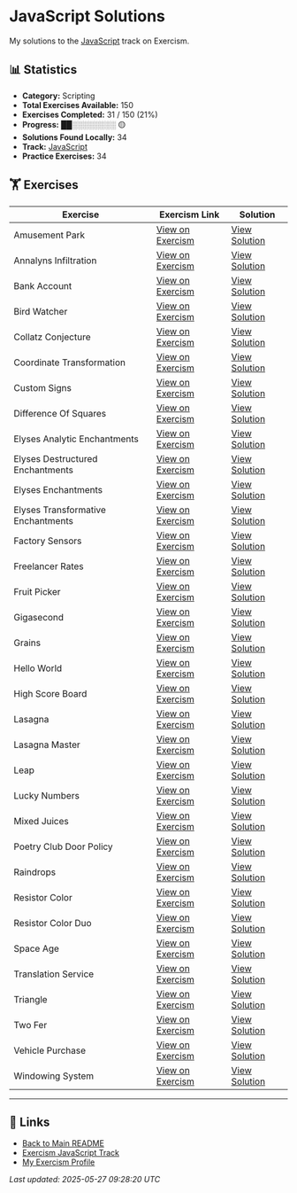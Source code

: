 # JavaScript Solutions

My solutions to the [JavaScript](https://exercism.org/tracks/javascript) track on Exercism.

## 📊 Statistics

- **Category:** Scripting
- **Total Exercises Available:** 150
- **Exercises Completed:** 31 / 150 (21%)
- **Progress:** ██░░░░░░░░ 🟡
- **Solutions Found Locally:** 34
- **Track:** [JavaScript](https://exercism.org/tracks/javascript)
- **Practice Exercises:** 34

## 🏋️ Exercises

| Exercise | Exercism Link | Solution |
|----------|---------------|----------|
| Amusement Park | [View on Exercism](https://exercism.org/tracks/javascript/exercises/amusement-park) | [View Solution](amusement-park/README.md) |
| Annalyns Infiltration | [View on Exercism](https://exercism.org/tracks/javascript/exercises/annalyns-infiltration) | [View Solution](annalyns-infiltration/README.md) |
| Bank Account | [View on Exercism](https://exercism.org/tracks/javascript/exercises/bank-account) | [View Solution](bank-account/README.md) |
| Bird Watcher | [View on Exercism](https://exercism.org/tracks/javascript/exercises/bird-watcher) | [View Solution](bird-watcher/README.md) |
| Collatz Conjecture | [View on Exercism](https://exercism.org/tracks/javascript/exercises/collatz-conjecture) | [View Solution](collatz-conjecture/README.md) |
| Coordinate Transformation | [View on Exercism](https://exercism.org/tracks/javascript/exercises/coordinate-transformation) | [View Solution](coordinate-transformation/README.md) |
| Custom Signs | [View on Exercism](https://exercism.org/tracks/javascript/exercises/custom-signs) | [View Solution](custom-signs/README.md) |
| Difference Of Squares | [View on Exercism](https://exercism.org/tracks/javascript/exercises/difference-of-squares) | [View Solution](difference-of-squares/README.md) |
| Elyses Analytic Enchantments | [View on Exercism](https://exercism.org/tracks/javascript/exercises/elyses-analytic-enchantments) | [View Solution](elyses-analytic-enchantments/README.md) |
| Elyses Destructured Enchantments | [View on Exercism](https://exercism.org/tracks/javascript/exercises/elyses-destructured-enchantments) | [View Solution](elyses-destructured-enchantments/README.md) |
| Elyses Enchantments | [View on Exercism](https://exercism.org/tracks/javascript/exercises/elyses-enchantments) | [View Solution](elyses-enchantments/README.md) |
| Elyses Transformative Enchantments | [View on Exercism](https://exercism.org/tracks/javascript/exercises/elyses-transformative-enchantments) | [View Solution](elyses-transformative-enchantments/README.md) |
| Factory Sensors | [View on Exercism](https://exercism.org/tracks/javascript/exercises/factory-sensors) | [View Solution](factory-sensors/README.md) |
| Freelancer Rates | [View on Exercism](https://exercism.org/tracks/javascript/exercises/freelancer-rates) | [View Solution](freelancer-rates/README.md) |
| Fruit Picker | [View on Exercism](https://exercism.org/tracks/javascript/exercises/fruit-picker) | [View Solution](fruit-picker/README.md) |
| Gigasecond | [View on Exercism](https://exercism.org/tracks/javascript/exercises/gigasecond) | [View Solution](gigasecond/README.md) |
| Grains | [View on Exercism](https://exercism.org/tracks/javascript/exercises/grains) | [View Solution](grains/README.md) |
| Hello World | [View on Exercism](https://exercism.org/tracks/javascript/exercises/hello-world) | [View Solution](hello-world/README.md) |
| High Score Board | [View on Exercism](https://exercism.org/tracks/javascript/exercises/high-score-board) | [View Solution](high-score-board/README.md) |
| Lasagna | [View on Exercism](https://exercism.org/tracks/javascript/exercises/lasagna) | [View Solution](lasagna/README.md) |
| Lasagna Master | [View on Exercism](https://exercism.org/tracks/javascript/exercises/lasagna-master) | [View Solution](lasagna-master/README.md) |
| Leap | [View on Exercism](https://exercism.org/tracks/javascript/exercises/leap) | [View Solution](leap/README.md) |
| Lucky Numbers | [View on Exercism](https://exercism.org/tracks/javascript/exercises/lucky-numbers) | [View Solution](lucky-numbers/README.md) |
| Mixed Juices | [View on Exercism](https://exercism.org/tracks/javascript/exercises/mixed-juices) | [View Solution](mixed-juices/README.md) |
| Poetry Club Door Policy | [View on Exercism](https://exercism.org/tracks/javascript/exercises/poetry-club-door-policy) | [View Solution](poetry-club-door-policy/README.md) |
| Raindrops | [View on Exercism](https://exercism.org/tracks/javascript/exercises/raindrops) | [View Solution](raindrops/README.md) |
| Resistor Color | [View on Exercism](https://exercism.org/tracks/javascript/exercises/resistor-color) | [View Solution](resistor-color/README.md) |
| Resistor Color Duo | [View on Exercism](https://exercism.org/tracks/javascript/exercises/resistor-color-duo) | [View Solution](resistor-color-duo/README.md) |
| Space Age | [View on Exercism](https://exercism.org/tracks/javascript/exercises/space-age) | [View Solution](space-age/README.md) |
| Translation Service | [View on Exercism](https://exercism.org/tracks/javascript/exercises/translation-service) | [View Solution](translation-service/README.md) |
| Triangle | [View on Exercism](https://exercism.org/tracks/javascript/exercises/triangle) | [View Solution](triangle/README.md) |
| Two Fer | [View on Exercism](https://exercism.org/tracks/javascript/exercises/two-fer) | [View Solution](two-fer/README.md) |
| Vehicle Purchase | [View on Exercism](https://exercism.org/tracks/javascript/exercises/vehicle-purchase) | [View Solution](vehicle-purchase/README.md) |
| Windowing System | [View on Exercism](https://exercism.org/tracks/javascript/exercises/windowing-system) | [View Solution](windowing-system/README.md) |

---

## 🔗 Links

- [Back to Main README](../README.md)
- [Exercism JavaScript Track](https://exercism.org/tracks/javascript)
- [My Exercism Profile](https://exercism.org/profiles/princemuel)

*Last updated: 2025-05-27 09:28:20 UTC*
